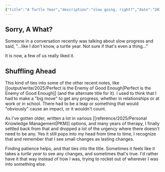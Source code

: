 ```yaml
---
{"title":"A Turtle Year","description":"slow going, right?","date":"2025-09-04","tags":["perspective","progress","writing"],"dg-publish":true,"created":"2025-09-04 20:45:15","updated":"2025-09-04T21:24:34-04:00","permalink":"/output/write/2025/a-turtle-year/","dgPassFrontmatter":true,"noteIcon":"3"}
---
```


## Sorry, A What?

Someone in a conversation recently was talking about slow progress and said, "...like I don't know, a turtle year. Not sure if that's even a thing..."

It is now, a few of us really liked it.

## Shuffling Ahead

This kind of ties into some of the other recent notes, like [[output/write/2025/Perfect is the Enemy of Good Enough\|Perfect is the Enemy of Good Enough]] (and the alternate title for it). I used to think that I had to make a "big move" to get any progress, whether in relationships or at work or in school. There had to be a leap or something that would "obviously" cause an impact, or it wouldn't count.

As I've gotten older, written a lot in various [[reference/2025/Personal Knowledge Management\|PKM]] options, and many years of therapy, I finally settled back from that and dropped a lot of the urgency where there doesn't need to be any. Yes it still pops into my head from time to time, I recognize that and remember that I see small changes as lasting changes.

Finding patience helps, and that ties into the title. Sometimes it feels like it takes a *turtle year* to see any changes, and sometimes that's true. I'd rather have it that way instead of how I was, trying to rocket out of wherever I was into something else.

